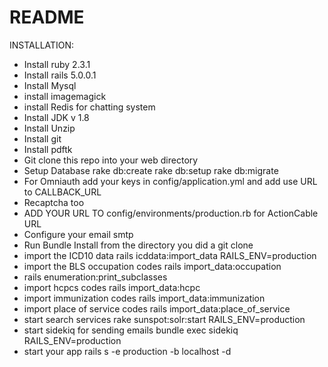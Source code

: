 # README

INSTALLATION:
- Install ruby 2.3.1
- Install rails 5.0.0.1
- Install Mysql
- install imagemagick
- install Redis for chatting system
- Install JDK v 1.8
- Install Unzip
- Install git
- Install pdftk
- Git clone this repo into your web directory
- Setup Database rake db:create rake db:setup rake db:migrate
- For Omniauth add your keys in config/application.yml and add use URL to CALLBACK_URL
- Recaptcha too
- ADD YOUR URL TO config/environments/production.rb for ActionCable URL
- Configure your email smtp
- Run Bundle Install from the directory you did a git clone
- import the ICD10 data rails icddata:import_data RAILS_ENV=production
- import the BLS occupation codes rails import_data:occupation
- rails enumeration:print_subclasses
- import hcpcs codes rails import_data:hcpc
- import immunization codes rails import_data:immunization
- import place of service codes rails import_data:place_of_service
- start search services rake sunspot:solr:start RAILS_ENV=production
- start sidekiq for sending emails bundle exec sidekiq RAILS_ENV=production
- start your app rails s -e production -b localhost -d
